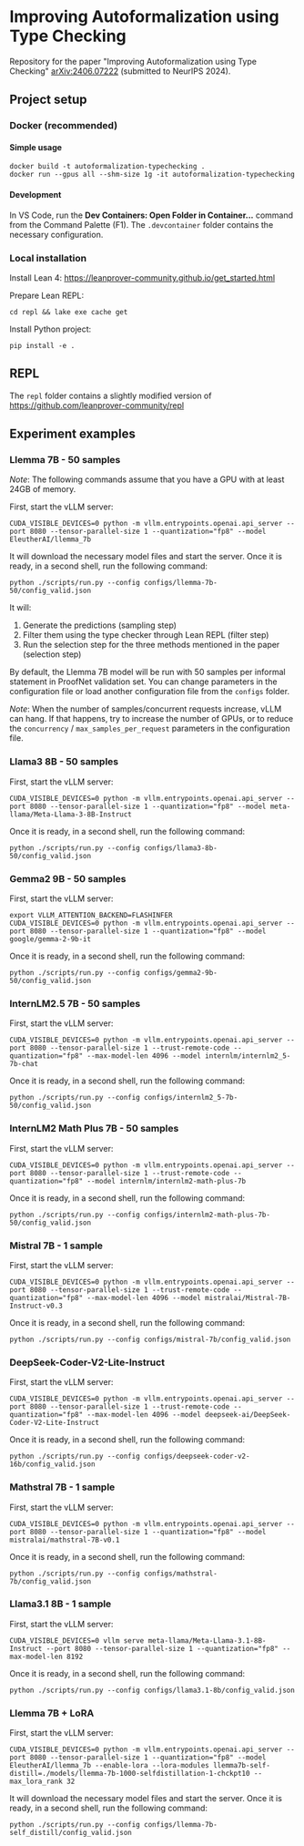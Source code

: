 
# Improving Autoformalization using Type Checking

Repository for the paper "Improving Autoformalization using Type Checking" [arXiv:2406.07222](https://arxiv.org/abs/2406.07222) (submitted to NeurIPS 2024).

## Project setup

### Docker (recommended)

#### Simple usage

    docker build -t autoformalization-typechecking .
    docker run --gpus all --shm-size 1g -it autoformalization-typechecking

#### Development

In VS Code, run the **Dev Containers: Open Folder in Container...** command from the Command Palette (F1). The `.devcontainer` folder contains the necessary configuration.

### Local installation

Install Lean 4: <https://leanprover-community.github.io/get_started.html>

Prepare Lean REPL:

    cd repl && lake exe cache get

Install Python project:

    pip install -e .


## REPL

The `repl` folder contains a slightly modified version of <https://github.com/leanprover-community/repl>


## Experiment examples

### Llemma 7B - 50 samples

*Note*: The following commands assume that you have a GPU with at least 24GB of memory.

First, start the vLLM server:

    CUDA_VISIBLE_DEVICES=0 python -m vllm.entrypoints.openai.api_server --port 8080 --tensor-parallel-size 1 --quantization="fp8" --model EleutherAI/llemma_7b

It will download the necessary model files and start the server. Once it is ready, in a second shell, run the following command:

    python ./scripts/run.py --config configs/llemma-7b-50/config_valid.json

It will:

1. Generate the predictions (sampling step)
2. Filter them using the type checker through Lean REPL (filter step)
3. Run the selection step for the three methods mentioned in the paper (selection step)

By default, the Llemma 7B model will be run with 50 samples per informal statement in ProofNet validation set. You can change parameters in the configuration file or load another configuration file from the `configs` folder.

*Note*: When the number of samples/concurrent requests increase, vLLM can hang. If that happens, try to increase the number of GPUs, or to reduce the `concurrency` / `max_samples_per_request` parameters in the configuration file.


### Llama3 8B - 50 samples

First, start the vLLM server:

    CUDA_VISIBLE_DEVICES=0 python -m vllm.entrypoints.openai.api_server --port 8080 --tensor-parallel-size 1 --quantization="fp8" --model meta-llama/Meta-Llama-3-8B-Instruct

Once it is ready, in a second shell, run the following command:

    python ./scripts/run.py --config configs/llama3-8b-50/config_valid.json

### Gemma2 9B - 50 samples

First, start the vLLM server:

    export VLLM_ATTENTION_BACKEND=FLASHINFER
    CUDA_VISIBLE_DEVICES=0 python -m vllm.entrypoints.openai.api_server --port 8080 --tensor-parallel-size 1 --quantization="fp8" --model google/gemma-2-9b-it

Once it is ready, in a second shell, run the following command:

    python ./scripts/run.py --config configs/gemma2-9b-50/config_valid.json


### InternLM2.5 7B - 50 samples

First, start the vLLM server:

    CUDA_VISIBLE_DEVICES=0 python -m vllm.entrypoints.openai.api_server --port 8080 --tensor-parallel-size 1 --trust-remote-code --quantization="fp8" --max-model-len 4096 --model internlm/internlm2_5-7b-chat

Once it is ready, in a second shell, run the following command:

    python ./scripts/run.py --config configs/internlm2_5-7b-50/config_valid.json


### InternLM2 Math Plus 7B - 50 samples

First, start the vLLM server:

    CUDA_VISIBLE_DEVICES=0 python -m vllm.entrypoints.openai.api_server --port 8080 --tensor-parallel-size 1 --trust-remote-code --quantization="fp8" --model internlm/internlm2-math-plus-7b

Once it is ready, in a second shell, run the following command:

    python ./scripts/run.py --config configs/internlm2-math-plus-7b-50/config_valid.json


### Mistral 7B - 1 sample

First, start the vLLM server:

    CUDA_VISIBLE_DEVICES=0 python -m vllm.entrypoints.openai.api_server --port 8080 --tensor-parallel-size 1 --trust-remote-code --quantization="fp8" --max-model-len 4096 --model mistralai/Mistral-7B-Instruct-v0.3

Once it is ready, in a second shell, run the following command:

    python ./scripts/run.py --config configs/mistral-7b/config_valid.json



### DeepSeek-Coder-V2-Lite-Instruct

First, start the vLLM server:

    CUDA_VISIBLE_DEVICES=0 python -m vllm.entrypoints.openai.api_server --port 8080 --tensor-parallel-size 1 --trust-remote-code --quantization="fp8" --max-model-len 4096 --model deepseek-ai/DeepSeek-Coder-V2-Lite-Instruct

Once it is ready, in a second shell, run the following command:

    python ./scripts/run.py --config configs/deepseek-coder-v2-16b/config_valid.json


### Mathstral 7B - 1 sample

First, start the vLLM server:

    CUDA_VISIBLE_DEVICES=0 python -m vllm.entrypoints.openai.api_server --port 8080 --tensor-parallel-size 1 --quantization="fp8" --model mistralai/mathstral-7B-v0.1

Once it is ready, in a second shell, run the following command:

    python ./scripts/run.py --config configs/mathstral-7b/config_valid.json


### Llama3.1 8B - 1 sample

First, start the vLLM server:

    CUDA_VISIBLE_DEVICES=0 vllm serve meta-llama/Meta-Llama-3.1-8B-Instruct --port 8080 --tensor-parallel-size 1 --quantization="fp8" --max-model-len 8192

Once it is ready, in a second shell, run the following command:

    python ./scripts/run.py --config configs/llama3.1-8b/config_valid.json


### Llemma 7B + LoRA

First, start the vLLM server:

    CUDA_VISIBLE_DEVICES=0 python -m vllm.entrypoints.openai.api_server --port 8080 --tensor-parallel-size 1 --quantization="fp8" --model EleutherAI/llemma_7b --enable-lora --lora-modules llemma7b-self-distill=./models/llemma-7b-1000-selfdistillation-1-chckpt10 --max_lora_rank 32

It will download the necessary model files and start the server. Once it is ready, in a second shell, run the following command:

    python ./scripts/run.py --config configs/llemma-7b-self_distill/config_valid.json

